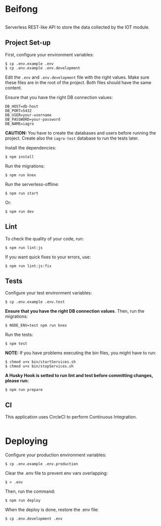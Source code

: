 # Beifong

[![<OverrideInc>](https://circleci.com/gh/OverrideInc/IAgro-Beifong.svg?style=shield&circle-token=b8925018796325809b7bfc97a01821992103b99a)](https://app.circleci.com/pipelines/github/OverrideInc/IAgro-Beifong)

Serverless REST-like API to store the data collected by the IOT module.

## Project Set-up

First, configure your environment variables:

```
$ cp .env.example .env
$ cp .env.example .env.development
```

Edit the `.env` and `.env.development` file with the right values. Make sure these files are in the root of the project. Both files should have the same content.


Ensure that you have the right DB connection values:

```
DB_HOST=db-host
DB_PORT=5432
DB_USER=your-username
DB_PASSWORD=your-password
DB_NAME=iagro
```

**CAUTION:** You have to create the databases and users before running the project. Create also the `iagro-test` database to run the tests later.

Install the dependencies:

```
$ npm install
```

Run the migrations:

```
$ npm run knex
```

Run the serverless-offline:

```
$ npm run start
```

Or:

```
$ npm run dev
```

## Lint

To check the quality of your code, run:

```
$ npm run lint:js
```

If you want quick fixes to your errors, use:

```
$ npm run lint:js:fix
```

## Tests

Configure your test environment variables:

```
$ cp .env.example .env.test
```

**Ensure that you have the right DB connection values**. Then, run the migrations:

```
$ NODE_ENV=test npm run knex
```

Run the tests:

```
$ npm test
```

**NOTE:** If you have problems executing the bin files, you might have to run:

```
$ chmod u+x bin/startServices.sh
$ chmod u+x bin/stopServices.sh
```

**A Husky Hook is setted to run lint and test before committing changes, please run:**

```
$ npm run prepare
```

## CI

This application uses CircleCI to perform Continuous Integration.

[![<OverrideInc>](https://circleci.com/gh/OverrideInc/IAgro-Beifong.svg?style=svg&circle-token=b8925018796325809b7bfc97a01821992103b99a)](https://app.circleci.com/pipelines/github/OverrideInc/IAgro-Beifong)


# Deploying

Configure your production environment variables:

```
$ cp .env.example .env.production
```

Clear the .env file to prevent env vars overlapping:

```
$ > .env
```

Then, run the command:

```
$ npm run deploy
```

When the deploy is done, restore the .env file:

```
$ cp .env.development .env
```
